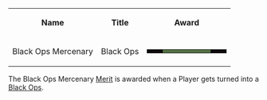 <table>
<tbody>
<tr class="odd">
<td style="text-align: center;"><p><b>Name</b></p></td>
<td style="text-align: center;"><p><b>Title</b></p></td>
<td style="text-align: center;"><p><b>Award</b></p></td>
</tr>
<tr class="even">
<td style="text-align: center;"><p>Black Ops Mercenary</p></td>
<td style="text-align: center;"><p>Black Ops</p></td>
<td style="text-align: center;"><table class="bigmerit">
<tr>
<td bgcolor="#0e0a0b">
</td>
<td bgcolor="#0e0a0b">
</td>
<td bgcolor="#537144">
</td>
<td bgcolor="#537144">
</td>
<td bgcolor="#537144">
</td>
<td bgcolor="#537144">
</td>
<td bgcolor="#537144">
</td>
<td bgcolor="#537144">
</td>
<td bgcolor="#0e0a0b">
</td>
<td bgcolor="#0e0a0b">
</td>
</tr>
</table></td>
</tr>
</tbody>
</table>

The Black Ops Mercenary [Merit](Merit_Commendations.md) is awarded when a Player
gets turned into a [Black Ops](../terminology/Black_Ops.md).


